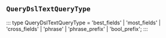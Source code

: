 ## `QueryDslTextQueryType`
:::
type QueryDslTextQueryType = 'best_fields' | 'most_fields' | 'cross_fields' | 'phrase' | 'phrase_prefix' | 'bool_prefix';
:::
